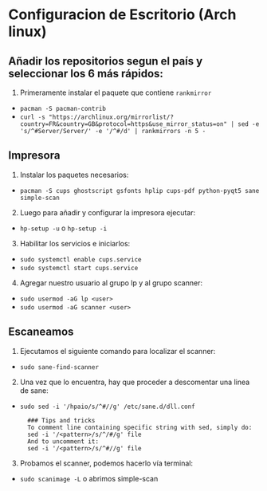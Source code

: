 # Configuracion de Escritorio (Arch linux)

## Añadir los repositorios segun el país y seleccionar los 6 más rápidos:
1. Primeramente instalar el paquete que contiene `rankmirror`
  - `pacman -S pacman-contrib`
  - `curl -s "https://archlinux.org/mirrorlist/?country=FR&country=GB&protocol=https&use_mirror_status=on" | sed -e 's/^#Server/Server/' -e '/^#/d' | rankmirrors -n 5 -`

## Impresora
1. Instalar los paquetes necesarios:
  - `pacman -S cups ghostscript gsfonts hplip cups-pdf python-pyqt5 sane simple-scan`
2. Luego para añadir y configurar la impresora ejecutar:
  - `hp-setup -u` o `hp-setup -i`
3. Habilitar los servicios e iniciarlos:
  - `sudo systemctl enable cups.service`
  - `sudo systemctl start cups.service`
4. Agregar nuestro usuario al grupo lp y al grupo scanner:
  - `sudo usermod -aG lp <user>`
  - `sudo usermod -aG scanner <user>`

## Escaneamos 
1. Ejecutamos el siguiente comando para localizar el scanner:
- `sudo sane-find-scanner`
2. Una vez que lo encuentra, hay que proceder a descomentar una linea de sane:
- `sudo sed -i '/hpaio/s/^#//g' /etc/sane.d/dll.conf`

        ### Tips and tricks
        To comment line containing specific string with sed, simply do:
        sed -i '/<pattern>/s/^/#/g' file
        And to uncomment it:
        sed -i '/<pattern>/s/^#//g' file

3. Probamos el scanner, podemos hacerlo vía terminal:
  - `sudo scanimage -L` o abrimos simple-scan
